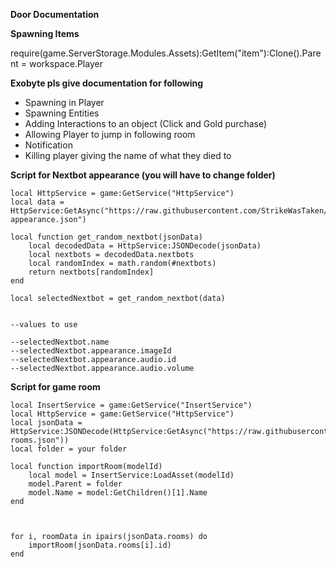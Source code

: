 **Door Documentation**

**Spawning Items**

require(game.ServerStorage.Modules.Assets):GetItem("item"):Clone().Parent = workspace.Player

**Exobyte pls give documentation for following**

- Spawning in Player
- Spawning Entities
- Adding Interactions to an object (Click and Gold purchase)
- Allowing Player to jump in following room
- Notification
- Killing player giving the name of what they died to



**Script for Nextbot appearance (you will have to change folder)**

```
local HttpService = game:GetService("HttpService")
local data = HttpService:GetAsync("https://raw.githubusercontent.com/StrikeWasTaken/door/refs/heads/main/nextbot-appearance.json")

local function get_random_nextbot(jsonData)
    local decodedData = HttpService:JSONDecode(jsonData)
    local nextbots = decodedData.nextbots
    local randomIndex = math.random(#nextbots)
    return nextbots[randomIndex]
end

local selectedNextbot = get_random_nextbot(data)


--values to use

--selectedNextbot.name
--selectedNextbot.appearance.imageId
--selectedNextbot.appearance.audio.id
--selectedNextbot.appearance.audio.volume
```
**Script for game room**

```
local InsertService = game:GetService("InsertService")
local HttpService = game:GetService("HttpService")
local jsonData = HttpService:JSONDecode(HttpService:GetAsync("https://raw.githubusercontent.com/StrikeWasTaken/door/refs/heads/main/game-rooms.json"))
local folder = your folder

local function importRoom(modelId)
    local model = InsertService:LoadAsset(modelId)
    model.Parent = folder
    model.Name = model:GetChildren()[1].Name
end



for i, roomData in ipairs(jsonData.rooms) do
    importRoom(jsonData.rooms[i].id)
end
```

